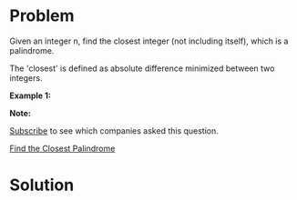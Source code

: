 
# Problem

Given an integer n, find the closest integer (not including itself), which is
a palindrome.

The 'closest' is defined as absolute difference minimized between two
integers.

**Example 1:**  

**Note:**  

[Subscribe](/subscribe/) to see which companies asked this question.



[Find the Closest Palindrome](https://leetcode.com/problems/find-the-closest-palindrome)

# Solution



